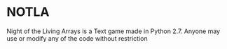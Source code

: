 # NOTLA
Night of the Living Arrays is a Text game made in Python 2.7.
Anyone may use or modify any of the code without restriction

